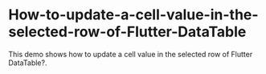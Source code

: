 # How-to-update-a-cell-value-in-the-selected-row-of-Flutter-DataTable
This demo shows how to update a cell value in the selected row of Flutter DataTable?.
